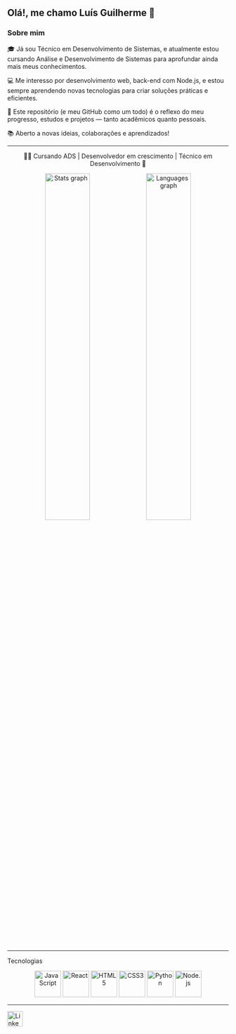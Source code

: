 <h2 align="left"> Olá!, me chamo Luís Guilherme 👋</h2>
  <h3>Sobre mim</h3>
<p>
🎓 Já sou Técnico em Desenvolvimento de Sistemas, e atualmente estou cursando Análise e Desenvolvimento de Sistemas para aprofundar ainda mais meus conhecimentos.

💻 Me interesso por desenvolvimento web, back-end com Node.js, e estou sempre aprendendo novas tecnologias para criar soluções práticas e eficientes.

🚀 Este repositório (e meu GitHub como um todo) é o reflexo do meu progresso, estudos e projetos — tanto acadêmicos quanto pessoais.

📚 Aberto a novas ideias, colaborações e aprendizados!</p>
<hr>
<p align="center">
🧑‍💻 Cursando ADS | Desenvolvedor em crescimento | Técnico em Desenvolvimento 🧠
</p>

<!-- Stats GitHub -->
<div align="center">
  <img 
    src="https://github-readme-stats.vercel.app/api?username=Lguilherme22&show_icons=true&theme=dracula&hide_border=false" 
    width="45%" 
    alt="Stats graph" 
  />
  <img 
    src="https://github-readme-stats.vercel.app/api/top-langs/?username=Lguilherme22&layout=compact&theme=dracula&hide_border=false" 
    width="45%" 
    alt="Languages graph" 
  />
</div>

<hr>

Tecnologias 
<div align="center">
  <img src="https://cdn.jsdelivr.net/gh/devicons/devicon/icons/javascript/javascript-original.svg" height="60" alt="JavaScript" />
  <img src="https://cdn.jsdelivr.net/gh/devicons/devicon/icons/react/react-original.svg" height="60" alt="React" />
  <img src="https://cdn.jsdelivr.net/gh/devicons/devicon/icons/html5/html5-original.svg" height="60" alt="HTML5" />
  <img src="https://cdn.jsdelivr.net/gh/devicons/devicon/icons/css3/css3-original.svg" height="60" alt="CSS3" />
  <img src="https://cdn.jsdelivr.net/gh/devicons/devicon/icons/python/python-original.svg" height="60" alt="Python" />
  <img src="https://cdn.jsdelivr.net/gh/devicons/devicon/icons/nodejs/nodejs-original.svg" height="60" alt="Node.js" />
</div>

<hr>

<!-- Contatos -->
<div align="left">
  <a href="https://www.linkedin.com/in/luisggilherme">
    <img src="https://img.shields.io/static/v1?message=LinkedIn&logo=linkedin&label=&color=0077B5&logoColor=white&labelColor=&style=for-the-badge" height="35" alt="LinkedIn logo" />
  </a>
</div>
